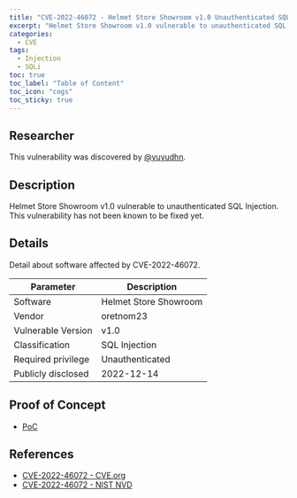 ```yaml
---
title: "CVE-2022-46072 - Helmet Store Showroom v1.0 Unauthenticated SQL Injection"
excerpt: "Helmet Store Showroom v1.0 vulnerable to unauthenticated SQL Injection."
categories:
  - CVE
tags:
  - Injection
  - SQLi
toc: true
toc_label: "Table of Content"
toc_icon: "cogs"
toc_sticky: true
---
```


## Researcher
This vulnerability was discovered by [@yuyudhn](https://github.com/yuyudhn).

## Description
Helmet Store Showroom v1.0 vulnerable to unauthenticated SQL Injection. This vulnerability has not been known to be fixed yet.

## Details
Detail about software affected by CVE-2022-46072.

| Parameter   | Description |
| ------------| ------------|
| Software | Helmet Store Showroom |
| Vendor | oretnom23 |
| Vulnerable Version | v1.0 |
| Classification | SQL Injection |
| Required privilege | Unauthenticated |
| Publicly disclosed | 2022-12-14 |

## Proof of Concept
- [PoC](https://www.youtube.com/watch?v=jBAVUSzBL_M)

## References
- [CVE-2022-46072 - CVE.org](https://www.cve.org/CVERecord?id=CVE-2022-46072)
- [CVE-2022-46072 - NIST NVD](https://nvd.nist.gov/vuln/detail/CVE-2022-46072)
